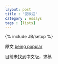 ```yaml
---
layout: post
title : "受欢迎"
category : essays
tags : [lists]
---
```

{% include JB/setup %}

原文 [being popular](http://www.paulgraham.com/popular.html)  

目前未找到中文版，求稿  
